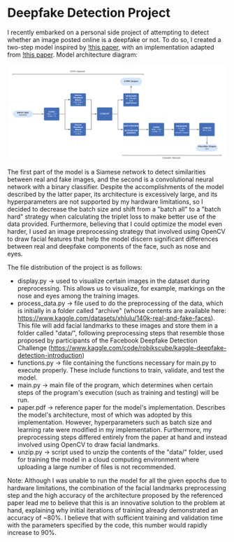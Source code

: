 # Deepfake Detection Project
I recently embarked on a personal side project of attempting to detect whether an image posted online is a deepfake or not. To do so, I created a two-step model inspired by [!this paper](https://www.semanticscholar.org/paper/Deep-Fake-Image-Detection-Based-on-Pairwise-Hsu-Zhuang/5598872d32fd15e367584eb99c07ae79f794243e), with an implementation adapted from [!this paper](https://cs230.stanford.edu/projects_spring_2020/reports/38857501.pdf). 
Model architecture diagram:

![image description](Diagram.png)

The first part of the model is a Siamese network to detect similarities between real and fake images, and the second is a convolutional neural network with a binary classifier. Despite the accomplishments of the model described by the latter paper, its architecture is excessively large, and its hyperparameters are not supported by my hardware limitations, so I decided to decrease the batch size and shift from a "batch all" to a "batch hard" strategy when calculating the triplet loss to make better use of the data provided. Furthermore, believing that I could optimize the model even harder, I used an image preprocessing strategy that involved using OpenCV to draw facial features that help the model discern significant differences between real and deepfake components of the face, such as nose and eyes.

The file distribution of the project is as follows:
* display.py &rarr; used to visualize certain images in the dataset during preprocessing. This allows us to visualize, for example, markings on the nose and eyes among the training images.
* process_data.py &rarr; file used to do the preprocessing of the data, which is initially in a folder called "archive" (whose contents are available here: https://www.kaggle.com/datasets/xhlulu/140k-real-and-fake-faces). This file will add facial landmarks to these images and store them in a folder called "data/", following preprocessing steps that resemble those proposed by participants of the Facebook Deepfake Detection Challenge (https://www.kaggle.com/code/robikscube/kaggle-deepfake-detection-introduction)
* functions.py &rarr; file containing the functions necessary for main.py to execute properly. These include functions to train, validate, and test the model.
* main.py &rarr; main file of the program, which determines when certain steps of the program's execution (such as training and testing) will be run.
* paper.pdf &rarr; reference paper for the model's implementation. Describes the model's architecture, most of which was adopted by this implementation. However, hyperparameters such as batch size and learning rate were modified in my implementation. Furthermore, my preprocessing steps differed entirely from the paper at hand and instead involved using OpenCV to draw facial landmarks. 
* unzip.py &rarr; script used to unzip the contents of the "data/" folder, used for training the model in a cloud computing environment where uploading a large number of files is not recommended.

Note: Although I was unable to run the model for all the given epochs due to
hardware limitations, the combination of the facial landmarks preprocessing step 
and the high accuracy of the architecture proposed by the referenced paper lead
me to believe that this is an innovative solution to the problem at hand, explaining
why initial iterations of training already demonstrated an accuracy of ~80%. I 
believe that with sufficient training and validation time with the parameters specified by
the code, this number would rapidly increase to 90%. 
